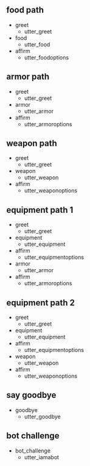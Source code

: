 ## food path
* greet
  - utter_greet
* food
  - utter_food
* affirm
  - utter_foodoptions

## armor path
* greet
  - utter_greet
* armor
  - utter_armor
* affirm
  - utter_armoroptions

## weapon path
* greet
  - utter_greet
* weapon
  - utter_weapon
* affirm
  - utter_weaponoptions

## equipment path 1
* greet
  - utter_greet
* equipment
  - utter_equipment
* affirm
  - utter_equipmentoptions
* armor
  - utter_armor
* affirm
  - utter_armoroptions

## equipment path 2
* greet
  - utter_greet
* equipment
  - utter_equipment
* affirm
  - utter_equipmentoptions
* weapon
  - utter_weapon
* affirm
  - utter_weaponoptions

## say goodbye
* goodbye
  - utter_goodbye

## bot challenge
* bot_challenge
  - utter_iamabot
